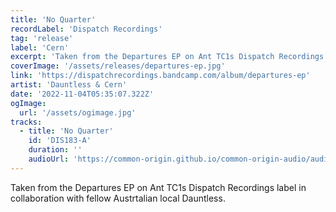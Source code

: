 ```yaml
---
title: 'No Quarter'
recordLabel: 'Dispatch Recordings'
tag: 'release'
label: 'Cern'
excerpt: 'Taken from the Departures EP on Ant TC1s Dispatch Recordings label in collaboration with fellow Austrtalian local Dauntless.'
coverImage: '/assets/releases/departures-ep.jpg'
link: 'https://dispatchrecordings.bandcamp.com/album/departures-ep'
artist: 'Dauntless & Cern'
date: '2022-11-04T05:35:07.322Z'
ogImage:
  url: '/assets/ogimage.jpg'
tracks: 
  - title: 'No Quarter'
    id: 'DIS183-A'
    duration: ''
    audioUrl: 'https://common-origin.github.io/common-origin-audio/audio-files/DIS182/no-quarter.mp3'
---
```


Taken from the Departures EP on Ant TC1s Dispatch Recordings label in collaboration with fellow Austrtalian local Dauntless.
